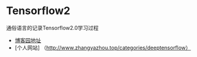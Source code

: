 # Tensorflow2
通俗语言的记录Tensorflow2.0学习过程
* [博客园地址](https://www.cnblogs.com/zhangyazhou/category/1814020.html)
* [个人网站] （http://www.zhangyazhou.top/categories/deeptensorflow）
